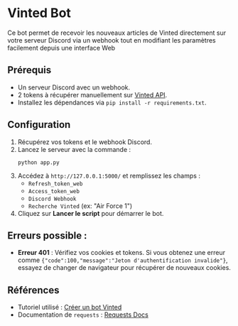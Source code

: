 
Vinted Bot
===========

Ce bot permet de recevoir les nouveaux articles de Vinted directement sur votre serveur Discord via un webhook tout en modifiant les paramètres facilement depuis une interface Web

Prérequis
----------

- Un serveur Discord avec un webhook.
- 2 tokens à récupérer manuellement sur [Vinted API](https://www.vinted.fr/api/v2/catalog/items).
- Installez les dépendances via `pip install -r requirements.txt`.

Configuration
-------------

1. Récupérez vos tokens et le webhook Discord.
2. Lancez le serveur avec la commande :
   ```
   python app.py
   ```
3. Accédez à `http://127.0.0.1:5000/` et remplissez les champs :
   - `Refresh_token_web`
   - `Access_token_web`
   - `Discord Webhook`
   - `Recherche Vinted` (ex: "Air Force 1")
4. Cliquez sur **Lancer le script** pour démarrer le bot.

Erreurs possible : 
-----------------

- **Erreur 401** : Vérifiez vos cookies et tokens. Si vous obtenez une erreur comme `{"code":100,"message":"Jeton d'authentification invalide"}`, essayez de changer de navigateur pour récupérer de nouveaux cookies.

Références
----------

- Tutoriel utilisé : [Créer un bot Vinted](https://www.elletrouvetout.com/2024/11/27/comment-creer-un-bot-vinted/)
- Documentation de `requests` : [Requests Docs](https://docs.python-requests.org/en/latest/)
